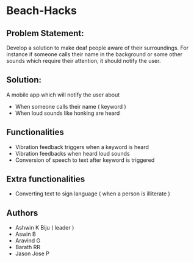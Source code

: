 # Beach-Hacks

## Problem Statement:
Develop a solution to make deaf people aware of their surroundings. For instance if someone calls their name in the background or some other sounds which require their attention, it should notify the user.

## Solution:
A mobile app which will notify the user about
* When someone calls their name ( keyword )
* When loud sounds like honking are heard

## Functionalities
- Vibration feedback triggers when a keyword is heard
- Vibration feedbacks when heard loud sounds
- Conversion of speech to text after keyword is triggered

## Extra functionalities
- Converting text to sign language ( when a person is illiterate )

## Authors
- Ashwin K Biju ( leader )
- Aswin B
- Aravind G
- Barath RR
- Jason Jose P
